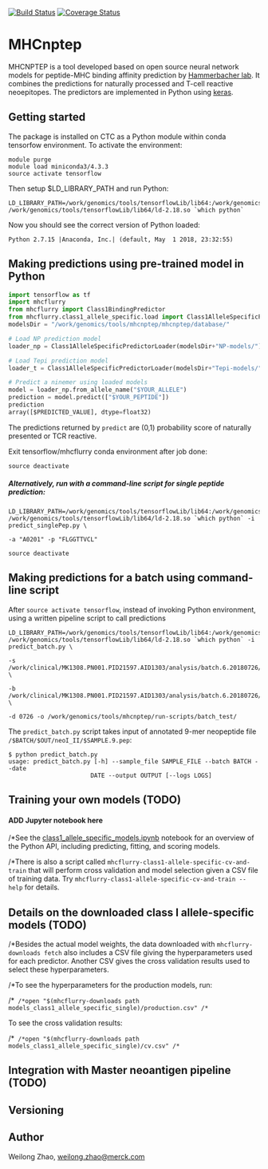 [![Build Status](https://travis-ci.org/hammerlab/mhcflurry.svg?branch=master)](https://travis-ci.org/hammerlab/mhcflurry) [![Coverage Status](https://coveralls.io/repos/github/hammerlab/mhcflurry/badge.svg?branch=master)](https://coveralls.io/github/hammerlab/mhcflurry?branch=master)

# MHCnptep
MHCNPTEP is a tool developed based on open source neural network models for peptide-MHC binding affinity prediction by [Hammerbacher lab](). It combines the predictions for naturally processed and T-cell reactive neoepitopes.
The predictors are implemented in Python using [keras](https://keras.io).

## Getting started

The package is installed on CTC as a Python module within conda tensorfow environment. To activate the environment:

```shell
module purge
module load miniconda3/4.3.3
source activate tensorflow
```

Then setup $LD_LIBRARY_PATH and run Python:

```shell
LD_LIBRARY_PATH=/work/genomics/tools/tensorflowLib/lib64:/work/genomics/tools/tensorflowLib/usr/lib64/ /work/genomics/tools/tensorflowLib/lib64/ld-2.18.so `which python`
```

Now you should see the correct version of Python loaded:

```
Python 2.7.15 |Anaconda, Inc.| (default, May  1 2018, 23:32:55)
```

## Making predictions using pre-trained model in Python

```python
import tensorflow as tf
import mhcflurry
from mhcflurry import Class1BindingPredictor
from mhcflurry.class1_allele_specific.load import Class1AlleleSpecificPredictorLoader
modelsDir = "/work/genomics/tools/mhcnptep/mhcnptep/database/"

# Load NP prediction model
loader_np = Class1AlleleSpecificPredictorLoader(modelsDir+"NP-models/")

# Load Tepi prediction model
loader_t = Class1AlleleSpecificPredictorLoader(modelsDir+"Tepi-models/")

# Predict a ninemer using loaded models
model = loader_np.from_allele_name("$YOUR_ALLELE")
prediction = model.predict(["$YOUR_PEPTIDE"])
prediction
array([$PREDICTED_VALUE], dtype=float32)
```

The predictions returned by `predict` are (0,1) probability score of naturally presented or TCR reactive.

Exit tensorflow/mhcflurry conda environment after job done:

```shell
source deactivate
```

##### Alternatively, run with a command-line script for single peptide prediction:

```shell
LD_LIBRARY_PATH=/work/genomics/tools/tensorflowLib/lib64:/work/genomics/tools/tensorflowLib/usr/lib64/ /work/genomics/tools/tensorflowLib/lib64/ld-2.18.so `which python` -i predict_singlePep.py \

-a "A0201" -p "FLGGTTVCL"

source deactivate
```


## Making predictions for a batch using command-line script

After ```source activate tensorflow```, instead of invoking Python environment, using a written pipeline script to call predictions

```shell
LD_LIBRARY_PATH=/work/genomics/tools/tensorflowLib/lib64:/work/genomics/tools/tensorflowLib/usr/lib64/ /work/genomics/tools/tensorflowLib/lib64/ld-2.18.so `which python` -i predict_batch.py \

-s /work/clinical/MK1308.PN001.PID21597.AID1303/analysis/batch.6.20180726/match0726 \

-b /work/clinical/MK1308.PN001.PID21597.AID1303/analysis/batch.6.20180726/ \

-d 0726 -o /work/genomics/tools/mhcnptep/run-scripts/batch_test/
```

The ```predict_batch.py``` script takes input of annotated 9-mer neopeptide file `/$BATCH/$OUT/neoI_II/$SAMPLE.9.pep`:

```shell
$ python predict_batch.py
usage: predict_batch.py [-h] --sample_file SAMPLE_FILE --batch BATCH --date
                       DATE --output OUTPUT [--logs LOGS]
```




## Training your own models (TODO)

#### ADD Jupyter notebook here

/*See the [class1_allele_specific_models.ipynb](https://github.com/hammerlab/mhcflurry/blob/master/examples/class1_allele_specific_models.ipynb) notebook for an overview of the Python API, including predicting, fitting, and scoring models.

/*There is also a script called `mhcflurry-class1-allele-specific-cv-and-train` that will perform cross validation and model selection given a CSV file of training data. Try `mhcflurry-class1-allele-specific-cv-and-train --help` for details.

## Details on the downloaded class I allele-specific models (TODO)

/*Besides the actual model weights, the data downloaded with `mhcflurry-downloads fetch` also includes a CSV file giving the hyperparameters used for each predictor. Another CSV gives the cross validation results used to select these hyperparameters.

/*To see the hyperparameters for the production models, run:

/*```
/*open "$(mhcflurry-downloads path models_class1_allele_specific_single)/production.csv"
/*```

To see the cross validation results:

/*```
/*open "$(mhcflurry-downloads path models_class1_allele_specific_single)/cv.csv"
/*```


## Integration with Master neoantigen pipeline (TODO)

## Versioning

## Author
Weilong Zhao, weilong.zhao@merck.com
